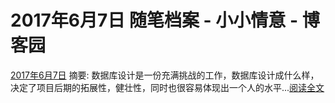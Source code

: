 
# 2017年6月7日 随笔档案 - 小小情意 - 博客园






[2017年6月7日](https://www.cnblogs.com/xiaoxiaoqingyi/archive/2017/06/07.html)
摘要: 数据库设计是一份充满挑战的工作，数据库设计成什么样，决定了项目后期的拓展性，健壮性，同时也很容易体现出一个人的水平...[阅读全文](https://www.cnblogs.com/xiaoxiaoqingyi/p/6954349.html)

